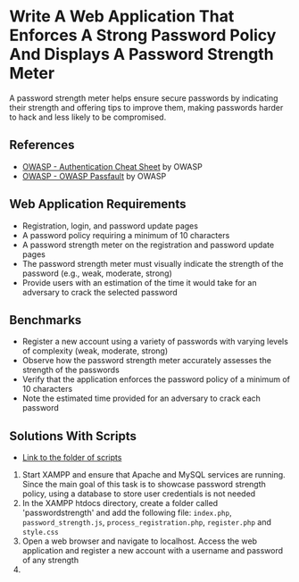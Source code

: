 # Write A Web Application That Enforces A Strong Password Policy And Displays A Password Strength Meter
A password strength meter helps ensure secure passwords by indicating their strength and offering tips to improve them, making passwords harder to hack and less likely to be compromised.

## References
- [OWASP - Authentication Cheat Sheet](https://github.com/OWASP/CheatSheetSeries/blob/master/cheatsheets/Authentication_Cheat_Sheet.md) by OWASP
- [OWASP - OWASP Passfault](https://www.owasp.org/index.php/OWASP_Passfault) by OWASP

## Web Application Requirements
- Registration, login, and password update pages
- A password policy requiring a minimum of 10 characters
- A password strength meter on the registration and password update pages
- The password strength meter must visually indicate the strength of the password (e.g., weak, moderate, strong)
- Provide users with an estimation of the time it would take for an adversary to crack the selected password

## Benchmarks
- Register a new account using a variety of passwords with varying levels of complexity (weak, moderate, strong)
- Observe how the password strength meter accurately assesses the strength of the passwords
- Verify that the application enforces the password policy of a minimum of 10 characters
- Note the estimated time provided for an adversary to crack each password


## Solutions With Scripts
- [Link to the folder of scripts](https://github.com/aaronamran/MCSI-Remote-Cybersecurity-Internship/tree/main/Secure%20Software%20Development/scripts/password-strength-meter)
1. Start XAMPP and ensure that Apache and MySQL services are running. Since the main goal of this task is to showcase password strength policy, using a database to store user credentials is not needed
2. In the XAMPP htdocs directory, create a folder called 'passwordstrength' and add the following file: `index.php`, `password_strength.js`, `process_registration.php`, `register.php` and `style.css`
3. Open a web browser and navigate to localhost. Access the web application and register a new account with a username and password of any strength
4. 
